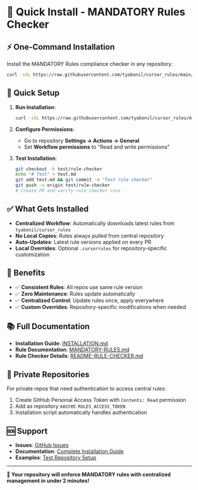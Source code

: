 # 🚀 Quick Install - MANDATORY Rules Checker

## ⚡ One-Command Installation

Install the MANDATORY Rules compliance checker in any repository:

```bash
curl -sSL https://raw.githubusercontent.com/tyabonil/cursor_rules/main/install-rule-checker.sh | bash
```

## 🔧 Quick Setup

1. **Run Installation**:
   ```bash
   curl -sSL https://raw.githubusercontent.com/tyabonil/cursor_rules/main/install-rule-checker.sh | bash
   ```

2. **Configure Permissions**:
   - Go to repository **Settings → Actions → General**
   - Set **Workflow permissions** to "Read and write permissions"

3. **Test Installation**:
   ```bash
   git checkout -b test/rule-checker
   echo "# Test" > test.md
   git add test.md && git commit -m "Test rule checker"
   git push -u origin test/rule-checker
   # Create PR and verify rule checker runs
   ```

## ✅ What Gets Installed

- **Centralized Workflow**: Automatically downloads latest rules from `tyabonil/cursor_rules`
- **No Local Copies**: Rules always pulled from central repository  
- **Auto-Updates**: Latest rule versions applied on every PR
- **Local Overrides**: Optional `.cursorrules` for repository-specific customization

## 🎯 Benefits

- ✅ **Consistent Rules**: All repos use same rule version
- ✅ **Zero Maintenance**: Rules update automatically
- ✅ **Centralized Control**: Update rules once, apply everywhere
- ✅ **Custom Overrides**: Repository-specific modifications when needed

## 📚 Full Documentation

- **Installation Guide**: [INSTALLATION.md](./INSTALLATION.md)
- **Rule Documentation**: [MANDATORY-RULES.md](./MANDATORY-RULES.md)
- **Rule Checker Details**: [README-RULE-CHECKER.md](./README-RULE-CHECKER.md)

## 🔐 Private Repositories

For private repos that need authentication to access central rules:

1. Create GitHub Personal Access Token with `Contents: Read` permission
2. Add as repository secret: `RULES_ACCESS_TOKEN`
3. Installation script automatically handles authentication

## 🆘 Support

- **Issues**: [GitHub Issues](https://github.com/tyabonil/cursor_rules/issues)
- **Documentation**: [Complete Installation Guide](./INSTALLATION.md)
- **Examples**: [Test Repository Setup](./INSTALLATION.md#testing-your-installation)

---

**🎉 Your repository will enforce MANDATORY rules with centralized management in under 2 minutes!**